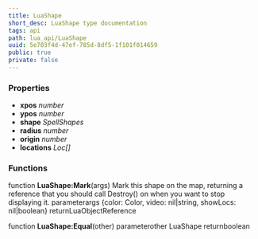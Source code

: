 ```yaml
---
title: LuaShape
short_desc: LuaShape type documentation
tags: api
path: lua_api/LuaShape
uuid: 5e703f4d-47ef-785d-8df5-1f101f014659
public: true
private: false
---
```




### Properties

* **xpos** *number* 
* **ypos** *number* 
* **shape** *SpellShapes* 
* **radius** *number* 
* **origin** *number* 
* **locations** *Loc[]* 

### Functions

function **LuaShape:Mark**(args)
Mark this shape on the map, returning a reference that you should call Destroy() on when you want to stop displaying it.
  parameterargs {color: Color, video: nil|string, showLocs: nil|boolean}
  returnLuaObjectReference

function **LuaShape:Equal**(other)
  parameterother LuaShape
  returnboolean
